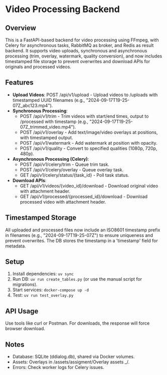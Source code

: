 # Video Processing Backend

## Overview
This is a FastAPI-based backend for video processing using FFmpeg, with Celery for asynchronous tasks, RabbitMQ as broker, and Redis as result backend. It supports video uploads, synchronous and asynchronous processing (trim, overlay, watermark, quality conversion), and now includes timestamped file storage to prevent overwrites and download APIs for originals and processed videos.

## Features
- **Upload Videos**: POST /api/v1/upload - Upload videos to /uploads with timestamped UUID filenames (e.g., "2024-09-17T19-25-07Z_abc123.mp4").
- **Synchronous Processing**:
  - POST /api/v1/trim - Trim videos with start/end times, output to /processed with timestamp (e.g., "2024-09-17T19-25-07Z_trimmed_video.mp4").
  - POST /api/v1/overlay - Add text/image/video overlays at positions, with timestamped output.
  - POST /api/v1/watermark - Add watermark at position with opacity.
  - POST /api/v1/quality - Convert to specified qualities (1080p, 720p, 480p).
- **Asynchronous Processing (Celery)**:
  - POST /api/v1/celery/trim - Queue trim task.
  - POST /api/v1/celery/overlay - Queue overlay task.
  - GET /api/v1/celery/status/{task_id} - Poll task status.
- **Download APIs**:
  - GET /api/v1/videos/{video_id}/download - Download original video with attachment header.
  - GET /api/v1/processed/{processed_id}/download - Download processed video with attachment header.

## Timestamped Storage
All uploaded and processed files now include an ISO8601 timestamp prefix in filenames (e.g., "2024-09-17T19-25-07Z") to ensure uniqueness and prevent overwrites. The DB stores the timestamp in a 'timestamp' field for metadata.

## Setup
1. Install dependencies: `uv sync`
2. Run DB: `uv run create_tables.py` (or use the manual script for migrations).
3. Start services: `docker-compose up -d`
4. Test: `uv run test_overlay.py`

## API Usage
Use tools like curl or Postman. For downloads, the response will force browser download.

## Notes
- Database: SQLite (ddialog.db), shared via Docker volumes.
- Assets: Overlays in /assets/assigment/Overlay assets _/.
- Errors: Check worker logs for Celery issues.
